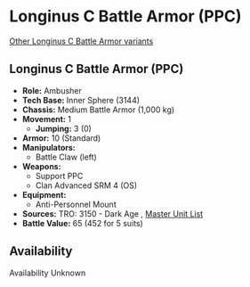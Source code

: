 # Longinus C Battle Armor (PPC) 

[Other Longinus C Battle Armor variants](../longinus_c_battle_armor.md) 

## Longinus C Battle Armor (PPC) 

- **Role:** Ambusher 
- **Tech Base:** Inner Sphere (3144) 
- **Chassis:** Medium Battle Armor (1,000 kg) 
- **Movement:** 1 
  - **Jumping:** 3 (0) 
- **Armor:** 10 (Standard) 
- **Manipulators:** 
  - Battle Claw (left) 
- **Weapons:** 
  - Support PPC 
  - Clan Advanced SRM 4 (OS) 
- **Equipment:** 
  - Anti-Personnel Mount 
- **Sources:** TRO: 3150 - Dark Age , [Master Unit List](http://masterunitlist.info/Unit/Details/8030) 
- **Battle Value:** 65 (452 for 5 suits) 

## Availability 

Availability Unknown 

